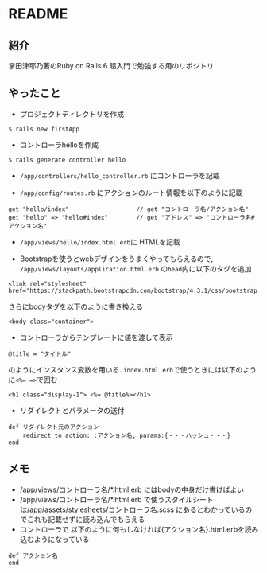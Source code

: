 # README

## 紹介
掌田津耶乃著のRuby on Rails 6 超入門で勉強する用のリポジトリ

## やったこと
* プロジェクトディレクトリを作成
```
$ rails new firstApp
```
 
* コントローラhelloを作成
```
$ rails generate controller hello
``` 

* `/app/controllers/hello_controller.rb` にコントローラを記載

* `/app/config/routes.rb` にアクションのルート情報を以下のように記載
```
get "hello/index"                   // get "コントローラ名/アクション名"
get "hello" => "hello#index"        // get "アドレス" => "コントローラ名#アクション名"
```


* `/app/views/hello/index.html.erb`に HTMLを記載

* Bootstrapを使うとwebデザインをうまくやってもらえるので, 
`/app/views/layouts/application.html.erb` の`head`内に以下のタグを追加
```
<link rel="stylesheet" href="https://stackpath.bootstrapcdn.com/bootstrap/4.3.1/css/bootstrap.css"> 
```
さらにbodyタグを以下のように書き換える
```
<body class="container">
```

* コントローラからテンプレートに値を渡して表示
```
@title = "タイトル"
```
のようにインスタンス変数を用いる. `index.html.erb`で使うときには以下のように`<%= =>`で囲む
```
<h1 class="display-1"> <%= @title%></h1>
```

* リダイレクトとパラメータの送付
```
def リダイレクト元のアクション
    redirect_to action: :アクション名, params:{・・・ハッシュ・・・}
end
```

## メモ
* /app/views/コントローラ名/*.html.erb にはbodyの中身だけ書けばよい
* /app/views/コントローラ名/*.html.erb で使うスタイルシートは/app/assets/stylesheets/コントローラ名.scss にあるとわかっているのでこれも記載せずに読み込んでもらえる
* コントローラで 以下のように何もしなければ{アクション名}.html.erbを読み込むようになっている

```
def アクション名 
end
``` 









<!-- 
This README would normally document whatever steps are necessary to get the
application up and running.

Things you may want to cover:

* Ruby version

* System dependencies

* Configuration

* Database creation

* Database initialization

* How to run the test suite

* Services (job queues, cache servers, search engines, etc.)

* Deployment instructions

* ... -->

